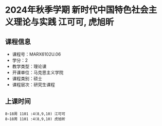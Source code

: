 # 2024年秋季学期 新时代中国特色社会主义理论与实践 江可可, 虎旭昕






## 课程信息

- 课程号：MARX6102U.06
- 学分：2
- 教学类型：理论课
- 开课单位：马克思主义学院
- 课程类别：硕士
- 课程层次：研究生课程

## 上课时间

```
8~18周 1101 :4(8,9,10) 江可可
8~18周 1101 :4(8,9,10) 虎旭昕
```

